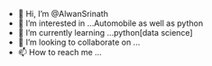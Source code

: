- 👋 Hi, I’m @AlwanSrinath
- 👀 I’m interested in ...Automobile as well as python
- 🌱 I’m currently learning ...python[data science]
- 💞️ I’m looking to collaborate on ...
- 📫 How to reach me ...

<!---
AlwanSrinath/AlwanSrinath is a ✨ special ✨ repository because its `README.md` (this file) appears on your GitHub profile.
You can click the Preview link to take a look at your changes.
--->
